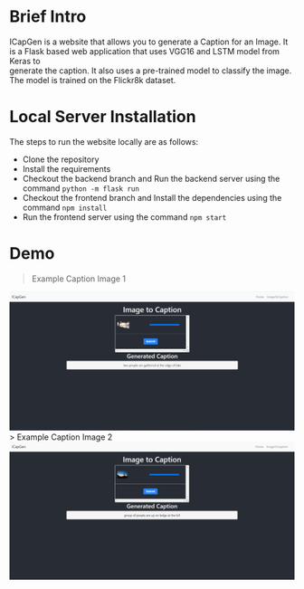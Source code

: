 # Brief Intro

ICapGen is a website that allows you to generate a Caption for an Image. It is a Flask based web application that uses VGG16 and LSTM model from Keras to<br> generate the caption. It also uses a pre-trained model to classify the image. The model is trained on the Flickr8k dataset.

# Local Server Installation

The steps to run the website locally are as follows:

- Clone the repository
- Install the requirements
- Checkout the backend branch and Run the backend server using the command `python -m flask run`
- Checkout the frontend branch and Install the dependencies using the command `npm install`
- Run the frontend server using the command `npm start`

# Demo

> Example Caption Image 1<br>
<img src="/public/ex1.png" alt="Example1"/>
> Example Caption Image 2<br>
<img src="/public/ex2.png" alt="Example1"/>
